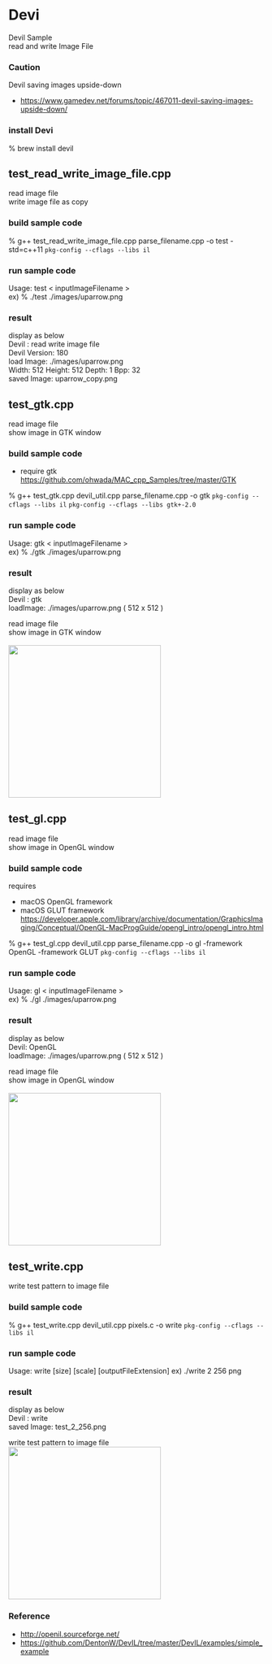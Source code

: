 Devi
===============

Devil Sample <br/>
read and write Image File <br/>

### Caution
Devil saving images upside-down
- https://www.gamedev.net/forums/topic/467011-devil-saving-images-upside-down/


### install Devi
% brew install devil <br/>


## test_read_write_image_file.cpp
read image file <br/>
write image file as copy <br/>

### build sample code 
%  g++ test_read_write_image_file.cpp parse_filename.cpp -o test -std=c++11 `pkg-config --cflags --libs il` <br/>

### run sample code 
Usage: test \< inputImageFilename \>  <br/>
ex)
% ./test ./images/uparrow.png <br/>

### result 
display as below <br/>
Devil : read write image file <br/>
Devil Version: 180 <br/>
load Image: ./images/uparrow.png <br/>
Width: 512  Height: 512  Depth: 1  Bpp: 32 <br/>
saved Image: uparrow_copy.png <br/>


## test_gtk.cpp
read image file <br/>
show image in GTK window <br/>

### build sample code
- require gtk <br/>
https://github.com/ohwada/MAC_cpp_Samples/tree/master/GTK

 % g++  test_gtk.cpp devil_util.cpp  parse_filename.cpp -o gtk   `pkg-config --cflags --libs il` `pkg-config --cflags --libs gtk+-2.0`


### run sample code 
Usage: gtk \< inputImageFilename \>  <br/>
ex)
% ./gtk ./images/uparrow.png <br/>

### result 
display as below <br/>
Devil : gtk  <br/>
loadImage: ./images/uparrow.png ( 512 x 512 ) <br/>

read image file <br/>
show image in GTK window <br/>  
<image src="https://raw.githubusercontent.com/ohwada/MAC_cpp_Samples/master/Devil/result/screenshot_gtk_uparrow.png" width="300" /><br/>


## test_gl.cpp
read image file <br/>
show image in OpenGL window <br/>

### build sample code
requires <br/>
- macOS OpenGL framework <br/>
- macOS GLUT framework <br/>
https://developer.apple.com/library/archive/documentation/GraphicsImaging/Conceptual/OpenGL-MacProgGuide/opengl_intro/opengl_intro.html <br/>

 % g++  test_gl.cpp devil_util.cpp parse_filename.cpp -o gl  -framework OpenGL  -framework GLUT  `pkg-config --cflags --libs il` <br/>



### run sample code 
Usage: gl \< inputImageFilename \>  <br/>
ex)
% ./gl ./images/uparrow.png <br/>

### result 
display as below <br/>
Devil: OpenGL <br/>
loadImage: ./images/uparrow.png ( 512 x 512 ) <br/>

read image file <br/>
show image in OpenGL window <br/>  
<image src="https://raw.githubusercontent.com/ohwada/MAC_cpp_Samples/master/Devil/result/screenshot_gl_uparrow.png" width="300" /><br/>


## test_write.cpp
write test pattern to image file <br/>

### build sample code
% g++  test_write.cpp devil_util.cpp pixels.c -o write `pkg-config --cflags --libs il` 



### run sample code 
Usage: write [size] [scale] [outputFileExtension]
ex)
 ./write 2 256 png


### result 
display as below <br/>
Devil : write <br/>
saved Image: test_2_256.png <br/>

write test pattern to image file <br/>
<image src="https://raw.githubusercontent.com/ohwada/MAC_cpp_Samples/master/Devil/result/test_2_256.png" width="300" /><br/>


### Reference <br/>
- http://openil.sourceforge.net/  
- https://github.com/DentonW/DevIL/tree/master/DevIL/examples/simple_example

